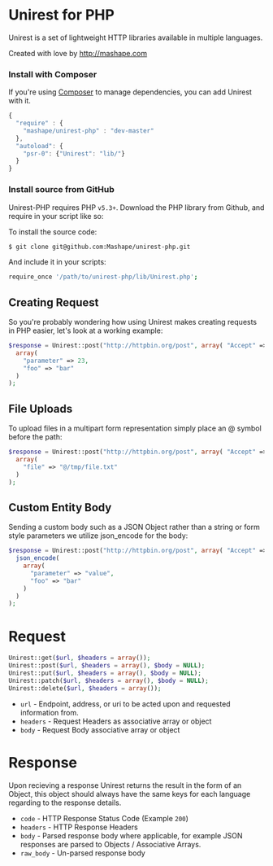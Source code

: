 # Unirest for PHP

Unirest is a set of lightweight HTTP libraries available in multiple languages.

Created with love by http://mashape.com

### Install with Composer
If you're using [Composer](https://github.com/composer/composer) to manage
dependencies, you can add Unirest with it.

```javascript
{
  "require" : {
    "mashape/unirest-php" : "dev-master"
  },
  "autoload": {
    "psr-0": {"Unirest": "lib/"}
  }
}
```

### Install source from GitHub
Unirest-PHP requires PHP `v5.3+`. Download the PHP library from Github, and require in your script like so:

To install the source code:

```bash
$ git clone git@github.com:Mashape/unirest-php.git 
```

And include it in your scripts:

```bash
require_once '/path/to/unirest-php/lib/Unirest.php';
```

## Creating Request
So you're probably wondering how using Unirest makes creating requests in PHP easier, let's look at a working example:

```php
$response = Unirest::post("http://httpbin.org/post", array( "Accept" => "application/json" ),
  array(
    "parameter" => 23,
    "foo" => "bar"
  )
);
```

## File Uploads
To upload files in a multipart form representation simply place an @ symbol before the path:

```php
$response = Unirest::post("http://httpbin.org/post", array( "Accept" => "application/json" ),
  array(
    "file" => "@/tmp/file.txt"
  )
);
 ```
 
## Custom Entity Body
Sending a custom body such as a JSON Object rather than a string or form style parameters we utilize json_encode for the body:
```php
$response = Unirest::post("http://httpbin.org/post", array( "Accept" => "application/json" ),
  json_encode(
    array(
      "parameter" => "value",
      "foo" => "bar"
    )
  )
);
```

# Request
```php
Unirest::get($url, $headers = array());
Unirest::post($url, $headers = array(), $body = NULL);
Unirest::put($url, $headers = array(), $body = NULL);
Unirest::patch($url, $headers = array(), $body = NULL);
Unirest::delete($url, $headers = array());
```
  
- `url` - Endpoint, address, or uri to be acted upon and requested information from.
- `headers` - Request Headers as associative array or object
- `body` - Request Body associative array or object

# Response
Upon recieving a response Unirest returns the result in the form of an Object, this object should always have the same keys for each language regarding to the response details.

- `code` - HTTP Response Status Code (Example `200`)
- `headers` - HTTP Response Headers
- `body` - Parsed response body where applicable, for example JSON responses are parsed to Objects / Associative Arrays.
- `raw_body` - Un-parsed response body
